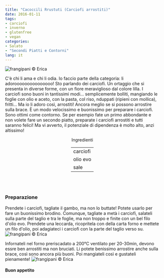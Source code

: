 ```yaml
---
title: "Cacoccili Rrustuti (Carciofi arrostiti)"
date: 2016-01-11
tags:
- carciofi
- inverno
- glutenfree
- vegan
categories:
- Salato
- "Secondi Piatti e Contorni"
lang: it
---
```

![](../2016-01-11-cacoccili-rrustuti/header.jpg "frangipani © Erica")

C'è chi li ama e chi li odia. Io faccio parte della categoria: li adorooooooooooooooo! Sto parlando dei carciofi. Un ortaggio che si presenta in diverse forme, con un fiore meraviglioso dal colore lilla. I carciofi sono buoni in tantissimi modi... semplicemente bolliti, mangiando le foglie con olio e aceto, con la pasta, col riso, nduppati (ripieni con mollica), fritti... Ma io li adoro così, arrostiti! Ancora meglio se si possono arrostire sulla brace. È un modo velocissimo e buonissimo per preparare i carciofi. Sono ottimi come contorno. Se per esempio fate un primo abbondante e non volete fare un secondo piatto, preparate i carciofi arrostiti e tutti saranno felici! Ma vi avverto, il potenziale di dipendenza è molto alto, anzi altissimo!


<div id="wrapper" style="text-align: center">
  <div id="yourdiv" style="display: inline-block;">
    <div class="ingredients">
      <div class="ingredients-title">Ingredienti</div>
      <table>
        <tbody>
          </tr>
          <tr>
            <td>carciofi</td>
          </tr>
          <tr>
            <td>olio evo</td>
          </tr>
          <tr>
            <td>sale</td>
          </tr>
        </tbody>
      </table>
      <br></br>
    </div>
  </div>
</div>


<h3>
  <font color="grey">
    <i class="fa-solid fa-gears"></i>
  </font> Preparazione
</h3>

Prendete i carciofi, tagliate il gambo, ma non lo buttate! Potete usarlo per fare un buonissimo brodino. Comunque, tagliate a metà i carciofi, salateli sulla parte del taglio e tra le foglie, ma non troppo e finite con un bel filo d'olio evo. Prendete una leccarda, ricopritela con della carta forno e mettete un filo d'olio, poi adagiateci i carciofi con la parte del taglio verso su.
![](../2016-01-11-cacoccili-rrustuti/teglia.jpg "frangipani © Erica")

Infornateli nel forno preriscadato a 200°C ventilato per 20-30min, devono essre ben arrostiti ma non bruciati. Li potete benissimo arrostire anche sulla brace, così sono ancora più buoni. Poi mangiateli così e gustateli pienamente!
![](../2016-01-11-cacoccili-rrustuti/risultato.jpg "frangipani © Erica")

<h4>Buon appetito
  <font color="red">
    <i class="fa-regular fa-face-smile"></i>
  </font>
</h4>
